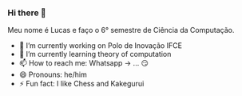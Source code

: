 ### Hi there 👋

Meu nome é Lucas e faço o 6° semestre de Ciência da Computação.

- 🔭 I’m currently working on Polo de Inovação IFCE
- 🌱 I’m currently learning theory of computation
- 📫 How to reach me: Whatsapp -> ... 😏
- 😄 Pronouns: he/him
- ⚡ Fun fact: I like Chess and Kakegurui

<!--
**lucasb20/lucasb20** is a ✨ _special_ ✨ repository because its `README.md` (this file) appears on your GitHub profile.

Here are some ideas to get you started:

- 🔭 I’m currently working on ...
- 🌱 I’m currently learning ...
- 👯 I’m looking to collaborate on ...
- 🤔 I’m looking for help with ...
- 💬 Ask me about ...
- 📫 How to reach me: ...
- 😄 Pronouns: ...
- ⚡ Fun fact: ...
-->
